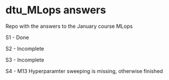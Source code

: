 # dtu_MLops answers
Repo with the answers to the January course MLops

S1 - Done

S2 - Incomplete

S3 - Incomplete

S4 - M13 Hyperparamter sweeping is missing, otherwise finished